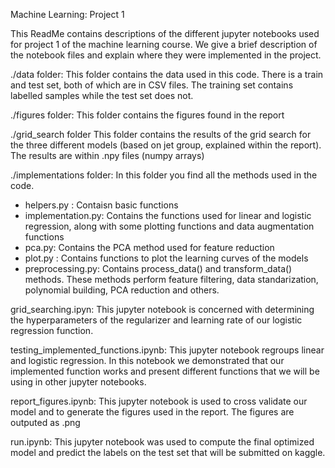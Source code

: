 Machine Learning: Project 1 

This ReadMe contains descriptions of the different jupyter notebooks used for project 1 of the machine learning course. We give a brief description of the notebook files and explain where they were implemented in the project.

./data folder:
	This folder contains the data used in this code. There is a train and test set, both of which are in CSV files. The training set contains labelled samples while the test set does not.

./figures folder:
	This folder contains the figures found in the report
	
./grid_search folder
	This folder contains the results of the grid search for the three different models (based on jet group, explained within the report). The results are within .npy files (numpy arrays)
	
./implementations folder:
	In this folder you find all the methods used in the code. 
- helpers.py : Contaisn basic functions
- implementation.py: Contains the functions used for linear and logistic regression, along with some plotting functions and data augmentation functions
- pca.py: Contains the PCA method used for feature reduction
- plot.py : Contains functions to plot the learning curves of the models
- preprocessing.py: Contains process_data() and transform_data() methods. These methods perform feature filtering, data standarization, polynomial building, PCA reduction and others.


	
grid_searching.ipyn:
	This jupyter notebook is concerned with determining the hyperparameters of the regularizer and learning rate of our logistic regression function.

testing_implemented_functions.ipynb:
	This jupyter notebook regroups linear and logistic regression. In this notebook we demonstrated that our implemented function works and present different functions that we will be using in other jupyter notebooks.

report_figures.ipynb:
	This jupyter notebook is used to cross validate our model and to generate the figures used in the report. The figures are outputed as .png

run.ipynb:
	This jupyter notebook was used to compute the final optimized model and predict the labels on the test set that will be submitted on kaggle.
